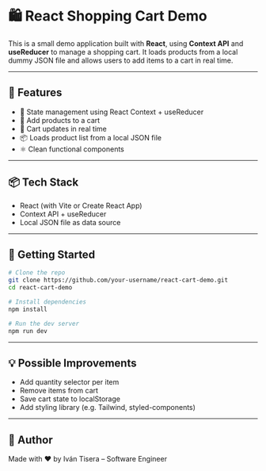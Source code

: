 # 🛍️ React Shopping Cart Demo

This is a small demo application built with **React**, using **Context API** and **useReducer** to manage a shopping cart. It loads products from a local dummy JSON file and allows users to add items to a cart in real time.

---

## 🚀 Features

- 🧠 State management using React Context + useReducer
- 🛒 Add products to a cart
- 🔄 Cart updates in real time
- 📦 Loads product list from a local JSON file
- ⚛️ Clean functional components

---

## 📦 Tech Stack

- React (with Vite or Create React App)
- Context API + useReducer
- Local JSON file as data source

---

## 🔧 Getting Started

```bash
# Clone the repo
git clone https://github.com/your-username/react-cart-demo.git
cd react-cart-demo

# Install dependencies
npm install

# Run the dev server
npm run dev
```

---

## 💡 Possible Improvements

- Add quantity selector per item
- Remove items from cart
- Save cart state to localStorage
- Add styling library (e.g. Tailwind, styled-components)

---

## 👤 Author

Made with ❤️ by Iván Tisera – Software Engineer
